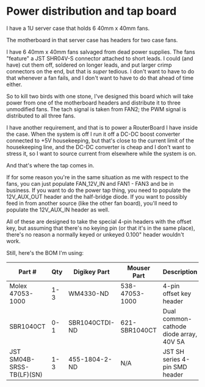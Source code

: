 # Power distribution and tap board

I have a 1U server case that holds 6 40mm x 40mm fans.

The motherboard in that server case has headers for two case fans.

I have 6 40mm x 40mm fans salvaged from dead power supplies.  The fans "feature" a JST SHR04V-S connector attached to short leads.  I could (and have) cut them off, soldered on longer leads, and put larger crimp connectors on the end, but that is *super* tedious.  I don't want to have to do that whenever a fan fails, and I don't want to have to do that ahead of time either.

So to kill two birds with one stone, I've designed this board which will take power from one of the motherboard headers and distribute it to three unmodified fans.  The tach signal is taken from FAN2; the PWM signal is distributed to all three fans.

I have another requirement, and that is to power a RouterBoard I have inside the case.  When the system is off I run it off a DC-DC boost converter connected to +5V housekeeping, but that's close to the current limit of the housekeeping line, and the DC-DC converter is cheap and I don't want to stress it, so I want to source current from elsewhere while the system is on.

And that's where the tap comes in.

If for some reason you're in the same situation as me with respect to the fans, you can just populate FAN_12V_IN and FAN1 - FAN3 and be in business.  If you want to do the power tap thing, you need to populate the 12V_AUX_OUT header and the half-bridge diode.  If you want to possibly feed in from another source (like the other fan board), you'll need to populate the 12V_AUX_IN header as well.

All of these are designed to take the special 4-pin headers with the offset key, but assuming that there's no keying pin (or that it's in the same place), there's no reason a normally keyed or unkeyed 0.100" header wouldn't work.

Still, here's the BOM I'm using:

|Part #|Qty|Digikey Part|Mouser Part|Description|
|----|----|----|----|----|
|Molex 47053-1000|1-3|WM4330-ND|538-47053-1000|4-pin offset key header|
|SBR1040CT|0-1|SBR1040CTDI-ND|621-SBR1040CT|Dual common-cathode diode array, 40V 5A|
|JST SM04B-SRSS-TB(LF)(SN)|1-3|455-1804-2-ND|N/A|JST SH series 4-pin SMD header|
